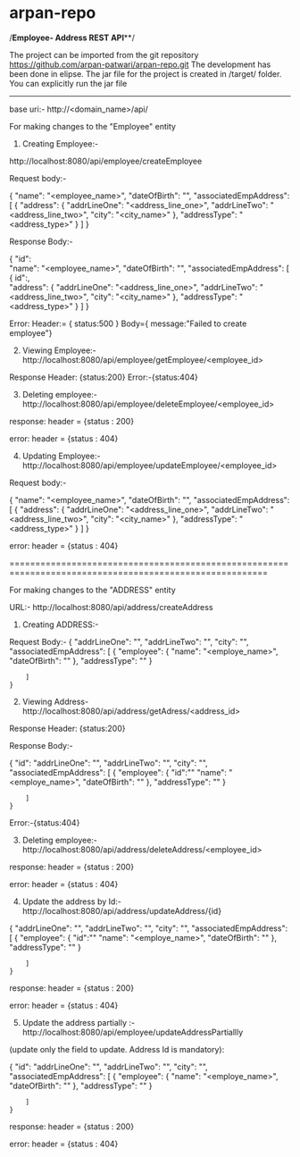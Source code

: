 # arpan-repo



/**************************Employee- Address REST API****************************/

The project can be imported from the git repository https://github.com/arpan-patwari/arpan-repo.git
The development has been done in elipse.
The jar file for the project is created in /target/ folder.
You can explicitly run the jar file



*****************************************************************************************

base uri:- http://<domain_name>/api/

For making changes to the "Employee" entity

1) Creating Employee:-

http://localhost:8080/api/employee/createEmployee

Request body:-

{
    "name": "<employee_name>",
    "dateOfBirth": "<YYYY-MM-DD>",
    "associatedEmpAddress": [
        {
            "address": {
                "addrLineOne": "<address_line_one>",
                "addrLineTwo": "<address_line_two>",
                "city": "<city_name>"
            },
            "addressType": "<address_type>"
        }
    ]
}



Response Body:-


{    "id":<id>	
    "name": "<employee_name>",
    "dateOfBirth": "<YYYY-MM-DD>",
    "associatedEmpAddress": [
        {	id":<id>,	
            "address": {
                "addrLineOne": "<address_line_one>",
                "addrLineTwo": "<address_line_two>",
                "city": "<city_name>"
            },
            "addressType": "<address_type>"
        }
    ]
}


Error:
Header:= { status:500 } 
Body={ message:"Failed to create employee"}



2) Viewing Employee:- http://localhost:8080/api/employee/getEmployee/<employee_id>

Response Header: {status:200}
Error:-{status:404}


3) Deleting employee:- http://localhost:8080/api/employee/deleteEmployee/<employee_id>


response: 
header = {status : 200}

error:
header = {status : 404}


4) Updating Employee:- http://localhost:8080/api/employee/updateEmployee/<employee_id>


Request body:-

{
    "name": "<employee_name>",
    "dateOfBirth": "<YYYY-MM-DD>",
    "associatedEmpAddress": [
        {
            "address": {
                "addrLineOne": "<address_line_one>",
                "addrLineTwo": "<address_line_two>",
                "city": "<city_name>"
            },
            "addressType": "<address_type>"
        }
    ]
}



error:
header = {status : 404}

========================================================================================================

For making changes to the "ADDRESS" entity

URL:- http://localhost:8080/api/address/createAddress

1) Creating ADDRESS:-

Request Body:-
{
        "addrLineOne": "<data>",
        "addrLineTwo": "<data>",
        "city": "<city>",
        "associatedEmpAddress": [
            {
                "employee": {
                    "name": "<employe_name>",
                    "dateOfBirth": "<YYYY-MM-DD>"
                },
                "addressType": "<DATA>"
            }
        
        ]
    }


2) Viewing Address- http://localhost:8080/api/address/getAdress/<address_id>

Response Header: {status:200}

Response Body:-

{
	"id":<id>
        "addrLineOne": "<data>",
        "addrLineTwo": "<data>",
        "city": "<city>",
        "associatedEmpAddress": [
            {
                "employee": {
		      "id":"<id>"
                    "name": "<employe_name>",
                    "dateOfBirth": "<YYYY-MM-DD>"
                },
                "addressType": "<DATA>"
            }
        
        ]
    }




Error:-{status:404}


3) Deleting employee:- http://localhost:8080/api/address/deleteAddress/<employee_id>


response: 
header = {status : 200}

error:
header = {status : 404}


4) Update the address by Id:- http://localhost:8080/api/address/updateAddress/{id}

{
        "addrLineOne": "<data>",
        "addrLineTwo": "<data>",
        "city": "<city>",
        "associatedEmpAddress": [
            {
                "employee": {
		      "id":"<id>"
                    "name": "<employe_name>",
                    "dateOfBirth": "<YYYY-MM-DD>"
                },
                "addressType": "<DATA>"
            }
        
        ]
    }

response: 
header = {status : 200}

error:
header = {status : 404}



5) Update the address partially :-  http://localhost:8080/api/employee/updateAddressPartiallly

(update only the field to update. Address Id is mandatory):

{
	"id": <id>
 	"addrLineOne": "<data>",
        "addrLineTwo": "<data>",
        "city": "<city>",
        "associatedEmpAddress": [
            {
                "employee": {
	            "name": "<employe_name>",
                    "dateOfBirth": "<YYYY-MM-DD>"
                },
                "addressType": "<DATA>"
            }
        
        ]
    }

response: 
header = {status : 200}

error:
header = {status : 404}

